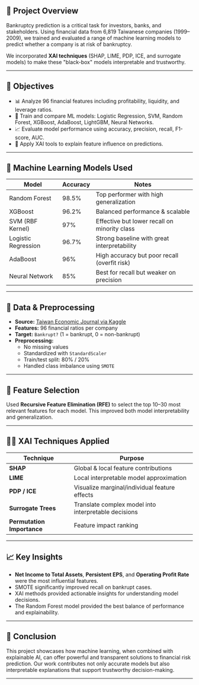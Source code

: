 
## 📌 Project Overview

Bankruptcy prediction is a critical task for investors, banks, and stakeholders. Using financial data from 6,819 Taiwanese companies (1999–2009), we trained and evaluated a range of machine learning models to predict whether a company is at risk of bankruptcy.

We incorporated **XAI techniques** (SHAP, LIME, PDP, ICE, and surrogate models) to make these "black-box" models interpretable and trustworthy.

---

## 🎯 Objectives

- 📊 Analyze 96 financial features including profitability, liquidity, and leverage ratios.
- 🤖 Train and compare ML models: Logistic Regression, SVM, Random Forest, XGBoost, AdaBoost, LightGBM, Neural Networks.
- 📈 Evaluate model performance using accuracy, precision, recall, F1-score, AUC.
- 🧩 Apply XAI tools to explain feature influence on predictions.

---

## 🧠 Machine Learning Models Used

| Model                  | Accuracy | Notes                                             |
|------------------------|----------|---------------------------------------------------|
| Random Forest          | 98.5%    | Top performer with high generalization            |
| XGBoost                | 96.2%    | Balanced performance & scalable                   |
| SVM (RBF Kernel)       | 97%      | Effective but lower recall on minority class      |
| Logistic Regression    | 96.7%    | Strong baseline with great interpretability       |
| AdaBoost               | 96%      | High accuracy but poor recall (overfit risk)      |
| Neural Network         | 85%      | Best for recall but weaker on precision           |

---

## 🧪 Data & Preprocessing

- **Source:** [Taiwan Economic Journal via Kaggle](https://www.kaggle.com/datasets/fedesoriano/company-bankruptcy-prediction)
- **Features:** 96 financial ratios per company
- **Target:** `Bankrupt?` (1 = bankrupt, 0 = non-bankrupt)
- **Preprocessing:** 
  - No missing values
  - Standardized with `StandardScaler`
  - Train/test split: 80% / 20%
  - Handled class imbalance using `SMOTE`

---

## 🧠 Feature Selection

Used **Recursive Feature Elimination (RFE)** to select the top 10–30 most relevant features for each model. This improved both model interpretability and generalization.

---

## 🕵️‍♀️ XAI Techniques Applied

| Technique       | Purpose |
|----------------|---------|
| **SHAP**       | Global & local feature contributions |
| **LIME**       | Local interpretable model approximation |
| **PDP / ICE**  | Visualize marginal/individual feature effects |
| **Surrogate Trees** | Translate complex model into interpretable decisions |
| **Permutation Importance** | Feature impact ranking |

---

## 📈 Key Insights

- **Net Income to Total Assets**, **Persistent EPS**, and **Operating Profit Rate** were the most influential features.
- SMOTE significantly improved recall on bankrupt cases.
- XAI methods provided actionable insights for understanding model decisions.
- The Random Forest model provided the best balance of performance and explainability.

---

## 🏁 Conclusion

This project showcases how machine learning, when combined with explainable AI, can offer powerful and transparent solutions to financial risk prediction. Our work contributes not only accurate models but also interpretable explanations that support trustworthy decision-making.

---

